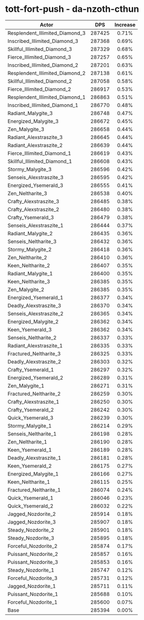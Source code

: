 # tott-fort-push - da-nzoth-cthun
| Actor | DPS | Increase |
|---|:---:|:---:|
|Resplendent_Illimited_Diamond_3|287425|0.71%|
|Inscribed_Illimited_Diamond_3|287368|0.69%|
|Skillful_Illimited_Diamond_3|287329|0.68%|
|Fierce_Illimited_Diamond_3|287257|0.65%|
|Inscribed_Illimited_Diamond_2|287201|0.63%|
|Resplendent_Illimited_Diamond_2|287138|0.61%|
|Skillful_Illimited_Diamond_2|287058|0.58%|
|Fierce_Illimited_Diamond_2|286917|0.53%|
|Resplendent_Illimited_Diamond_1|286863|0.51%|
|Inscribed_Illimited_Diamond_1|286770|0.48%|
|Radiant_Malygite_3|286748|0.47%|
|Energized_Malygite_3|286672|0.45%|
|Zen_Malygite_3|286658|0.44%|
|Radiant_Alexstraszite_3|286645|0.44%|
|Radiant_Alexstraszite_2|286639|0.44%|
|Fierce_Illimited_Diamond_1|286619|0.43%|
|Skillful_Illimited_Diamond_1|286608|0.43%|
|Stormy_Malygite_3|286596|0.42%|
|Senseis_Alexstraszite_3|286595|0.42%|
|Energized_Ysemerald_3|286555|0.41%|
|Zen_Neltharite_3|286538|0.40%|
|Crafty_Alexstraszite_3|286485|0.38%|
|Crafty_Alexstraszite_2|286480|0.38%|
|Crafty_Ysemerald_3|286479|0.38%|
|Senseis_Alexstraszite_1|286444|0.37%|
|Radiant_Malygite_2|286435|0.36%|
|Senseis_Neltharite_3|286432|0.36%|
|Stormy_Malygite_2|286418|0.36%|
|Zen_Neltharite_2|286410|0.36%|
|Keen_Neltharite_2|286407|0.35%|
|Radiant_Malygite_1|286400|0.35%|
|Keen_Neltharite_3|286385|0.35%|
|Zen_Malygite_2|286385|0.35%|
|Energized_Ysemerald_1|286377|0.34%|
|Deadly_Alexstraszite_3|286370|0.34%|
|Senseis_Alexstraszite_2|286365|0.34%|
|Energized_Malygite_2|286362|0.34%|
|Keen_Ysemerald_3|286362|0.34%|
|Senseis_Neltharite_2|286337|0.33%|
|Radiant_Alexstraszite_1|286335|0.33%|
|Fractured_Neltharite_3|286325|0.33%|
|Deadly_Alexstraszite_2|286303|0.32%|
|Crafty_Ysemerald_1|286297|0.32%|
|Energized_Ysemerald_2|286289|0.31%|
|Zen_Malygite_1|286271|0.31%|
|Fractured_Neltharite_2|286259|0.30%|
|Crafty_Alexstraszite_1|286250|0.30%|
|Crafty_Ysemerald_2|286242|0.30%|
|Quick_Ysemerald_3|286239|0.30%|
|Stormy_Malygite_1|286214|0.29%|
|Senseis_Neltharite_1|286198|0.28%|
|Zen_Neltharite_1|286190|0.28%|
|Keen_Ysemerald_1|286189|0.28%|
|Deadly_Alexstraszite_1|286181|0.28%|
|Keen_Ysemerald_2|286175|0.27%|
|Energized_Malygite_1|286166|0.27%|
|Keen_Neltharite_1|286115|0.25%|
|Fractured_Neltharite_1|286074|0.24%|
|Quick_Ysemerald_1|286046|0.23%|
|Quick_Ysemerald_2|286032|0.22%|
|Jagged_Nozdorite_2|285914|0.18%|
|Jagged_Nozdorite_3|285907|0.18%|
|Steady_Nozdorite_2|285901|0.18%|
|Steady_Nozdorite_3|285895|0.18%|
|Forceful_Nozdorite_2|285874|0.17%|
|Puissant_Nozdorite_2|285857|0.16%|
|Puissant_Nozdorite_3|285853|0.16%|
|Steady_Nozdorite_1|285747|0.12%|
|Forceful_Nozdorite_3|285731|0.12%|
|Jagged_Nozdorite_1|285711|0.11%|
|Puissant_Nozdorite_1|285688|0.10%|
|Forceful_Nozdorite_1|285600|0.07%|
|Base|285394|0.00%|
